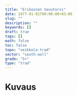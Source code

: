 ```yaml
---
title: "Erikoinen Savutorvi"
date: 1977-01-01T00:00:00+03:00
slug: ""
description: ""
keywords: []
draft: true
tags: []
math: false
toc: false
topo: "veikkola-trad"
sector: "south-wall"
grade: "5+"
type: "trad"
---
```


# Kuvaus